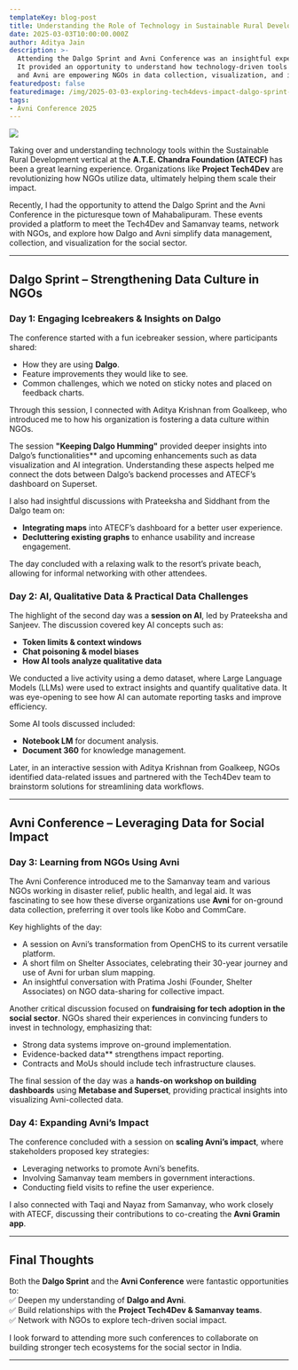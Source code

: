 ```yaml
---
templateKey: blog-post
title: Understanding the Role of Technology in Sustainable Rural Development
date: 2025-03-03T10:00:00.000Z
author: Aditya Jain
description: >-
  Attending the Dalgo Sprint and Avni Conference was an insightful experience. 
  It provided an opportunity to understand how technology-driven tools like Dalgo 
  and Avni are empowering NGOs in data collection, visualization, and impact scaling.
featuredpost: false
featuredimage: /img/2025-03-03-exploring-tech4devs-impact-dalgo-sprint-avni-conference/45.webp
tags:
- Avni Conference 2025
---
```


<div style="width: 70%">
    <img src="/img/2025-03-03-exploring-tech4devs-impact-dalgo-sprint-avni-conference/Aditya-quote.webp">
</div>

Taking over and understanding technology tools within the Sustainable Rural Development vertical at the **A.T.E. Chandra Foundation (ATECF)** has been a great learning experience. Organizations like **Project Tech4Dev** are revolutionizing how NGOs utilize data, ultimately helping them scale their impact.

Recently, I had the opportunity to attend the Dalgo Sprint and the Avni Conference in the picturesque town of Mahabalipuram. These events provided a platform to meet the Tech4Dev and Samanvay teams, network with NGOs, and explore how Dalgo and Avni simplify data management, collection, and visualization for the social sector.

---

## **Dalgo Sprint – Strengthening Data Culture in NGOs**

### **Day 1: Engaging Icebreakers & Insights on Dalgo**
The conference started with a fun icebreaker session, where participants shared:  
- How they are using **Dalgo**.  
- Feature improvements they would like to see.  
- Common challenges, which we noted on sticky notes and placed on feedback charts.

Through this session, I connected with Aditya Krishnan from Goalkeep, who introduced me to how his organization is fostering a data culture within NGOs.

The session **"Keeping Dalgo Humming"** provided deeper insights into Dalgo’s functionalities** and upcoming enhancements such as data visualization and AI integration. Understanding these aspects helped me connect the dots between Dalgo’s backend processes and ATECF’s dashboard on Superset.

I also had insightful discussions with Prateeksha and Siddhant from the Dalgo team on:  
- **Integrating maps** into ATECF’s dashboard for a better user experience.  
- **Decluttering existing graphs** to enhance usability and increase engagement.

The day concluded with a relaxing walk to the resort’s private beach, allowing for informal networking with other attendees.

### **Day 2: AI, Qualitative Data & Practical Data Challenges**
The highlight of the second day was a **session on AI**, led by Prateeksha and Sanjeev. The discussion covered key AI concepts such as:  
- **Token limits & context windows**  
- **Chat poisoning & model biases**  
- **How AI tools analyze qualitative data**

We conducted a live activity using a demo dataset, where Large Language Models (LLMs) were used to extract insights and quantify qualitative data. It was eye-opening to see how AI can automate reporting tasks and improve efficiency.

Some AI tools discussed included:  
- **Notebook LM** for document analysis.  
- **Document 360** for knowledge management.  

Later, in an interactive session with Aditya Krishnan from Goalkeep, NGOs identified data-related issues and partnered with the Tech4Dev team to brainstorm solutions for streamlining data workflows.

---

## **Avni Conference – Leveraging Data for Social Impact**

### **Day 3: Learning from NGOs Using Avni**
The Avni Conference introduced me to the Samanvay team and various NGOs working in disaster relief, public health, and legal aid. It was fascinating to see how these diverse organizations use **Avni** for on-ground data collection, preferring it over tools like Kobo and CommCare.

Key highlights of the day:  
- A session on Avni’s transformation from OpenCHS to its current versatile platform.  
- A short film on Shelter Associates, celebrating their 30-year journey and use of Avni for urban slum mapping.  
- An insightful conversation with Pratima Joshi (Founder, Shelter Associates) on NGO data-sharing for collective impact.

Another critical discussion focused on **fundraising for tech adoption in the social sector**. NGOs shared their experiences in convincing funders to invest in technology, emphasizing that:  
- Strong data systems improve on-ground implementation.  
- Evidence-backed data** strengthens impact reporting.  
- Contracts and MoUs should include tech infrastructure clauses.

The final session of the day was a **hands-on workshop on building dashboards** using **Metabase and Superset**, providing practical insights into visualizing Avni-collected data.

### **Day 4: Expanding Avni’s Impact**
The conference concluded with a session on **scaling Avni’s impact**, where stakeholders proposed key strategies:  
- Leveraging networks to promote Avni’s benefits.  
- Involving Samanvay team members in government interactions.  
- Conducting field visits to refine the user experience.

I also connected with Taqi and Nayaz from Samanvay, who work closely with ATECF, discussing their contributions to co-creating the **Avni Gramin app**.

---

## **Final Thoughts**
Both the **Dalgo Sprint** and the **Avni Conference** were fantastic opportunities to:  
✅ Deepen my understanding of **Dalgo and Avni**.  
✅ Build relationships with the **Project Tech4Dev & Samanvay teams**.  
✅ Network with NGOs to explore tech-driven social impact.  

I look forward to attending more such conferences to collaborate on building stronger tech ecosystems for the social sector in India.

---